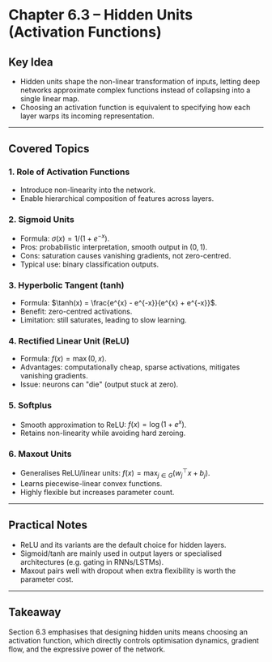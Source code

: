 # Chapter 6.3 – Hidden Units (Activation Functions)

## Key Idea
- Hidden units shape the non-linear transformation of inputs, letting deep networks approximate complex functions instead of collapsing into a single linear map.
- Choosing an activation function is equivalent to specifying how each layer warps its incoming representation.

---

## Covered Topics

### 1. Role of Activation Functions
- Introduce non-linearity into the network.
- Enable hierarchical composition of features across layers.

### 2. Sigmoid Units
- Formula: $\sigma(x) = 1 / (1 + e^{-x})$.
- Pros: probabilistic interpretation, smooth output in $(0,1)$.
- Cons: saturation causes vanishing gradients, not zero-centred.
- Typical use: binary classification outputs.

### 3. Hyperbolic Tangent (tanh)
- Formula: $\tanh(x) = \frac{e^{x} - e^{-x}}{e^{x} + e^{-x}}$.
- Benefit: zero-centred activations.
- Limitation: still saturates, leading to slow learning.

### 4. Rectified Linear Unit (ReLU)
- Formula: $f(x) = \max(0, x)$.
- Advantages: computationally cheap, sparse activations, mitigates vanishing gradients.
- Issue: neurons can "die" (output stuck at zero).

### 5. Softplus
- Smooth approximation to ReLU: $f(x) = \log(1 + e^{x})$.
- Retains non-linearity while avoiding hard zeroing.

### 6. Maxout Units
- Generalises ReLU/linear units: $f(x) = \max_{j \in G} (w_j^{\top} x + b_j)$.
- Learns piecewise-linear convex functions.
- Highly flexible but increases parameter count.

---

## Practical Notes
- ReLU and its variants are the default choice for hidden layers.
- Sigmoid/tanh are mainly used in output layers or specialised architectures (e.g. gating in RNNs/LSTMs).
- Maxout pairs well with dropout when extra flexibility is worth the parameter cost.

---

## Takeaway
Section 6.3 emphasises that designing hidden units means choosing an activation function, which directly controls optimisation dynamics, gradient flow, and the expressive power of the network.
